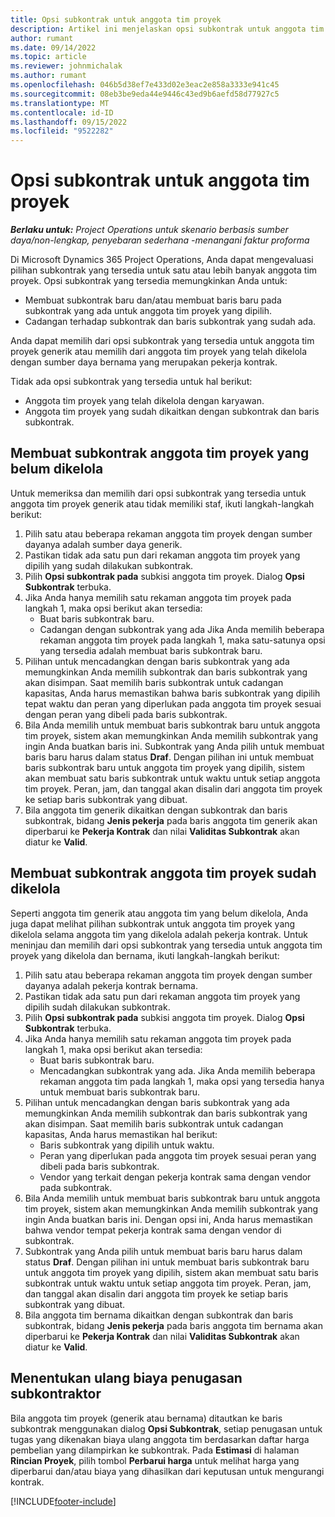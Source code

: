 ```yaml
---
title: Opsi subkontrak untuk anggota tim proyek
description: Artikel ini menjelaskan opsi subkontrak untuk anggota tim proyek di Microsoft Dynamics 365 Project Operations.
author: rumant
ms.date: 09/14/2022
ms.topic: article
ms.reviewer: johnmichalak
ms.author: rumant
ms.openlocfilehash: 046b5d38ef7e433d02e3eac2e858a3333e941c45
ms.sourcegitcommit: 08eb3be9eda44e9446c43ed9b6aefd58d77927c5
ms.translationtype: MT
ms.contentlocale: id-ID
ms.lasthandoff: 09/15/2022
ms.locfileid: "9522282"
---
```

# <a name="subcontracting-options-for-project-team-members"></a>Opsi subkontrak untuk anggota tim proyek

_**Berlaku untuk:** Project Operations untuk skenario berbasis sumber daya/non-lengkap, penyebaran sederhana -menangani faktur proforma_

Di Microsoft Dynamics 365 Project Operations, Anda dapat mengevaluasi pilihan subkontrak yang tersedia untuk satu atau lebih banyak anggota tim proyek. Opsi subkontrak yang tersedia memungkinkan Anda untuk:

- Membuat subkontrak baru dan/atau membuat baris baru pada subkontrak yang ada untuk anggota tim proyek yang dipilih. 
- Cadangan terhadap subkontrak dan baris subkontrak yang sudah ada. 

Anda dapat memilih dari opsi subkontrak yang tersedia untuk anggota tim proyek generik atau memilih dari anggota tim proyek yang telah dikelola dengan sumber daya bernama yang merupakan pekerja kontrak. 

Tidak ada opsi subkontrak yang tersedia untuk hal berikut:

- Anggota tim proyek yang telah dikelola dengan karyawan. 
- Anggota tim proyek yang sudah dikaitkan dengan subkontrak dan baris subkontrak. 

## <a name="subcontracting-an-unstaffed-project-team-member"></a>Membuat subkontrak anggota tim proyek yang belum dikelola

Untuk memeriksa dan memilih dari opsi subkontrak yang tersedia untuk anggota tim proyek generik atau tidak memiliki staf, ikuti langkah-langkah berikut:

1. Pilih satu atau beberapa rekaman anggota tim proyek dengan sumber dayanya adalah sumber daya generik.
2. Pastikan tidak ada satu pun dari rekaman anggota tim proyek yang dipilih yang sudah dilakukan subkontrak. 
3. Pilih **Opsi subkontrak pada** subkisi anggota tim proyek. Dialog **Opsi Subkontrak** terbuka. 
4. Jika Anda hanya memilih satu rekaman anggota tim proyek pada langkah 1, maka opsi berikut akan tersedia:
    - Buat baris subkontrak baru. 
    - Cadangan dengan subkontrak yang ada Jika Anda memilih beberapa rekaman anggota tim proyek pada langkah 1, maka satu-satunya opsi yang tersedia adalah membuat baris subkontrak baru.
5. Pilihan untuk mencadangkan dengan baris subkontrak yang ada memungkinkan Anda memilih subkontrak dan baris subkontrak yang akan disimpan. Saat memilih baris subkontrak untuk cadangan kapasitas, Anda harus memastikan bahwa baris subkontrak yang dipilih tepat waktu dan peran yang diperlukan pada anggota tim proyek sesuai dengan peran yang dibeli pada baris subkontrak.
6. Bila Anda memilih untuk membuat baris subkontrak baru untuk anggota tim proyek, sistem akan memungkinkan Anda memilih subkontrak yang ingin Anda buatkan baris ini. Subkontrak yang Anda pilih untuk membuat baris baru harus dalam status **Draf**. Dengan pilihan ini untuk membuat baris subkontrak baru untuk anggota tim proyek yang dipilih, sistem akan membuat satu baris subkontrak untuk waktu untuk setiap anggota tim proyek. Peran, jam, dan tanggal akan disalin dari anggota tim proyek ke setiap baris subkontrak yang dibuat. 
7. Bila anggota tim generik dikaitkan dengan subkontrak dan baris subkontrak, bidang **Jenis pekerja** pada baris anggota tim generik akan diperbarui ke **Pekerja Kontrak** dan nilai **Validitas Subkontrak** akan diatur ke **Valid**.

## <a name="subcontracting-a-staffed-project-team-member"></a>Membuat subkontrak anggota tim proyek sudah dikelola

Seperti anggota tim generik atau anggota tim yang belum dikelola, Anda juga dapat melihat pilihan subkontrak untuk anggota tim proyek yang dikelola selama anggota tim yang dikelola adalah pekerja kontrak. Untuk meninjau dan memilih dari opsi subkontrak yang tersedia untuk anggota tim proyek yang dikelola dan bernama, ikuti langkah-langkah berikut:

1. Pilih satu atau beberapa rekaman anggota tim proyek dengan sumber dayanya adalah pekerja kontrak bernama.
2. Pastikan tidak ada satu pun dari rekaman anggota tim proyek yang dipilih sudah dilakukan subkontrak. 
3. Pilih **Opsi subkontrak pada** subkisi anggota tim proyek. Dialog **Opsi Subkontrak** terbuka. 
4. Jika Anda hanya memilih satu rekaman anggota tim proyek pada langkah 1, maka opsi berikut akan tersedia:
      - Buat baris subkontrak baru.
      - Mencadangkan subkontrak yang ada.
  Jika Anda memilih beberapa rekaman anggota tim pada langkah 1, maka opsi yang tersedia hanya untuk membuat baris subkontrak baru.
5. Pilihan untuk mencadangkan dengan baris subkontrak yang ada memungkinkan Anda memilih subkontrak dan baris subkontrak yang akan disimpan. Saat memilih baris subkontrak untuk cadangan kapasitas, Anda harus memastikan hal berikut:
      - Baris subkontrak yang dipilih untuk waktu. 
      - Peran yang diperlukan pada anggota tim proyek sesuai peran yang dibeli pada baris subkontrak. 
      - Vendor yang terkait dengan pekerja kontrak sama dengan vendor pada subkontrak.
6. Bila Anda memilih untuk membuat baris subkontrak baru untuk anggota tim proyek, sistem akan memungkinkan Anda memilih subkontrak yang ingin Anda buatkan baris ini. Dengan opsi ini, Anda harus memastikan bahwa vendor tempat pekerja kontrak sama dengan vendor di subkontrak. 
7. Subkontrak yang Anda pilih untuk membuat baris baru harus dalam status **Draf**. Dengan pilihan ini untuk membuat baris subkontrak baru untuk anggota tim proyek yang dipilih, sistem akan membuat satu baris subkontrak untuk waktu untuk setiap anggota tim proyek. Peran, jam, dan tanggal akan disalin dari anggota tim proyek ke setiap baris subkontrak yang dibuat.  
8. Bila anggota tim bernama dikaitkan dengan subkontrak dan baris subkontrak, bidang **Jenis pekerja** pada baris anggota tim bernama akan diperbarui ke **Pekerja Kontrak** dan nilai **Validitas Subkontrak** akan diatur ke **Valid**.

## <a name="re-costing-subcontractor-assignments"></a>Menentukan ulang biaya penugasan subkontraktor

Bila anggota tim proyek (generik atau bernama) ditautkan ke baris subkontrak menggunakan dialog **Opsi Subkontrak**, setiap penugasan untuk tugas yang dikenakan biaya ulang anggota tim berdasarkan daftar harga pembelian yang dilampirkan ke subkontrak. Pada **Estimasi** di halaman **Rincian Proyek**, pilih tombol **Perbarui harga** untuk melihat harga yang diperbarui dan/atau biaya yang dihasilkan dari keputusan untuk mengurangi kontrak.

[!INCLUDE[footer-include](../../includes/footer-banner.md)]
